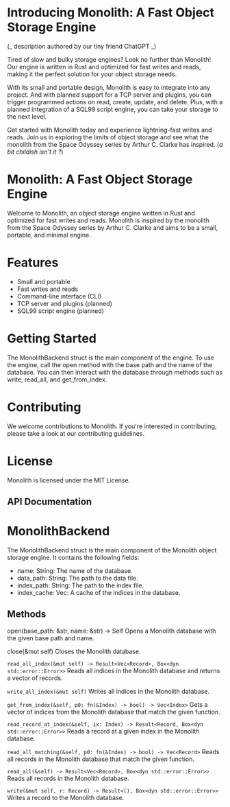 # Introducing Monolith: A Fast Object Storage Engine
(_ description authored by our tiny friend ChatGPT _)

Tired of slow and bulky storage engines? Look no further than Monolith! Our engine is written in Rust and optimized for fast writes and reads, making it the perfect solution for your object storage needs.

With its small and portable design, Monolith is easy to integrate into any project. And with planned support for a TCP server and plugins, you can trigger programmed actions on read, create, update, and delete. Plus, with a planned integration of a SQL99 script engine, you can take your storage to the next level.

Get started with Monolith today and experience lightning-fast writes and reads. Join us in exploring the limits of object storage and see what the monolith from the Space Odyssey series by Arthur C. Clarke has inspired.
(_a bit childish isn't it ?_)



# Monolith: A Fast Object Storage Engine
Welcome to Monolith, an object storage engine written in Rust and optimized for fast writes and reads. Monolith is inspired by the monolith from the Space Odyssey series by Arthur C. Clarke and aims to be a small, portable, and minimal engine.

# Features
* Small and portable
* Fast writes and reads
* Command-line interface (CLI)
* TCP server and plugins (planned)
* SQL99 script engine (planned)


# Getting Started
The MonolithBackend struct is the main component of the engine. To use the engine, call the open method with the base path and the name of the database. You can then interact with the database through methods such as write, read_all, and get_from_index.

# Contributing
We welcome contributions to Monolith. If you're interested in contributing, please take a look at our contributing guidelines.

# License
Monolith is licensed under the MIT License.

## API Documentation
# MonolithBackend
The MonolithBackend struct is the main component of the Monolith object storage engine. It contains the following fields:

- name: String: The name of the database.
- data_path: String: The path to the data file.
- index_path: String: The path to the index file.
- index_cache: Vec<Index>: A cache of the indices in the database.

## Methods
open(base_path: &str, name: &str) -> Self
Opens a Monolith database with the given base path and name.

close(&mut self)
Closes the Monolith database.

`read_all_index(&mut self) -> Result<Vec<Record>, Box<dyn std::error::Error>>`
Reads all indices in the Monolith database and returns a vector of records.

`write_all_index(&mut self)`
Writes all indices in the Monolith database.

`get_from_index(&self, p0: fn(&Index) -> bool) -> Vec<Index>`
Gets a vector of indices from the Monolith database that match the given function.

`read_record_at_index(&self, ix: Index) -> Result<Record, Box<dyn std::error::Error>>`
Reads a record at a given index in the Monolith database.

`read_all_matching(&self, p0: fn(&Index) -> bool) -> Vec<Record>`
Reads all records in the Monolith database that match the given function.

`read_all(&self) -> Result<Vec<Record>, Box<dyn std::error::Error>>`
Reads all records in the Monolith database.

`write(&mut self, r: Record) -> Result<(), Box<dyn std::error::Error>>`
Writes a record to the Monolith database.